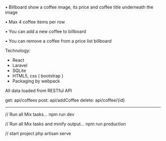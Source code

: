 
•      Billboard show a coffee image, its price and coffee title underneath the image

•      Max 4 coffee items per row

•      You can add a new coffee to billboard

•      You can remove a coffee from a price list billboard 

Technology:
- React
- Laravel
- SQLite
- HTML5, css ( bootstrap )
- Packaging by webpack

All data loaded from RESTful API 

get: api/coffees
post: api/addCoffee
delete: api/coffee/{id}




***
// Run all Mix tasks...
npm run dev

// Run all Mix tasks and minify output...
npm run production

// start project 
php artisan serve

